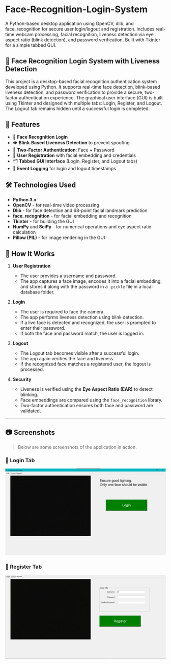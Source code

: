 # Face-Recognition-Login-System
A Python-based desktop application using OpenCV, dlib, and face_recognition for secure user login/logout and registration. Includes real-time webcam processing, facial recognition, liveness detection via eye aspect ratio (blink detection), and password verification. Built with Tkinter for a simple tabbed GUI.




## 🧠 Face Recognition Login System with Liveness Detection

This project is a desktop-based facial recognition authentication system developed using Python. It supports real-time face detection, blink-based liveness detection, and password verification to provide a secure, two-factor authentication experience. The graphical user interface (GUI) is built using Tkinter and designed with multiple tabs: Login, Register, and Logout. The Logout tab remains hidden until a successful login is completed.

## 🚀 Features

- 🔐 **Face Recognition Login**
- 👁️ **Blink-Based Liveness Detection** to prevent spoofing
- 🔑 **Two-Factor Authentication**: Face + Password
- 🧾 **User Registration** with facial embedding and credentials
- 🗂️ **Tabbed GUI Interface** (Login, Register, and Logout tabs)
- 📄 **Event Logging** for login and logout timestamps

## 🛠️ Technologies Used

- **Python 3.x**
- **OpenCV** - for real-time video processing
- **Dlib** - for face detection and 68-point facial landmark prediction
- **face_recognition** - for facial embedding and recognition
- **Tkinter** - for building the GUI
- **NumPy** and **SciPy** - for numerical operations and eye aspect ratio calculation
- **Pillow (PIL)** - for image rendering in the GUI

## 🧪 How It Works

1. **User Registration**
   - The user provides a username and password.
   - The app captures a face image, encodes it into a facial embedding, and stores it along with the password in a `.pickle` file in a local database folder.

2. **Login**
   - The user is required to face the camera.
   - The app performs liveness detection using blink detection.
   - If a live face is detected and recognized, the user is prompted to enter their password.
   - If both the face and password match, the user is logged in.

3. **Logout**
   - The Logout tab becomes visible after a successful login.
   - The app again verifies the face and liveness.
   - If the recognized face matches a registered user, the logout is processed.

4. **Security**
   - Liveness is verified using the **Eye Aspect Ratio (EAR)** to detect blinking.
   - Face embeddings are compared using the `face_recognition` library.
   - Two-factor authentication ensures both face and password are validated.

----------
## 📷 Screenshots

> Below are some screenshots of the application in action.

### 🔐 Login Tab  
![Login Tab](screenshots/login.jpg)

### 📝 Register Tab  
![Register Tab](screenshots/register.jpg)



